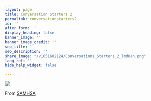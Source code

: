 ```yaml
---
layout: page
title: Conversation Starters 2
permalink: conversationstarters2
id: ''
after_form: ''
display_heading: false
banner_image: ''
banner_image_credit: ''
seo_title: ''
seo_description: ''
share_image: "/v1651602124/Conversations_Starters_2_lmd8an.png"
lang_ref: ''
hide_help_widget: false

---
```

![](https://res.cloudinary.com/combataddictionchq/v1651602124/Conversations_Starters_2_lmd8an.png)

From [SAMHSA](https://www.samhsa.gov/sites/default/files/starting-the-conversation-guide.pdf)